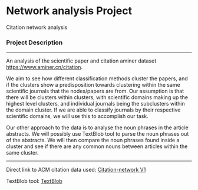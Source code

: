 # Network analysis Project
Citation network analysis

### Project Description
---------------------

An analysis of the scientific paper and citation aminer dataset https://www.aminer.cn/citation. 

We aim to see how different classification methods cluster the papers, and if the clusters show a predisposition towards clustering within the same scientific journals that the nodes/papers are from. Our assumption is that there will be clusters within clusters, with scientific domains making up the highest level clusters, and individual journals being the subclusters within the domain cluster. If we are able to classify journals by their respective scientific domains, we will use this to accomplish our task.


Our other approach to the data is to analyse the noun phrases in the article abstracts. We will possibly use TextBlob tool to parse the noun phrases out of the abstracts. We will then compare the noun phrases found inside a cluster and see if there are any common nouns between articles within the same cluster. 

---------------------

Direct link to ACM citation data used:
[Citation-network V1](https://lfs.aminer.cn/lab-datasets/citation/citation-network1.zip)

TextBlob tool:
[TextBlob](https://textblob.readthedocs.io/en/dev/)
